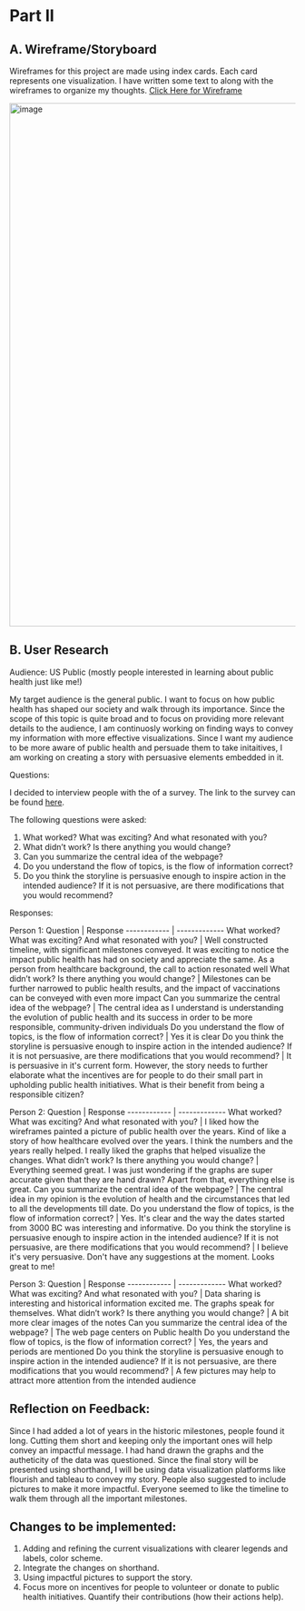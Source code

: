# Part II

## A. Wireframe/Storyboard

Wireframes for this project are made using index cards. Each card represents one visualization. I have written some text to along with the wireframes to organize my thoughts. [Click Here for Wireframe](https://docs.google.com/document/d/15x_DpKNcZggqeoSwNl5UowF1iA0ttP4sbC-LIaCVlU4/edit?usp=sharing)

<img width="922" alt="image" src="https://user-images.githubusercontent.com/113000842/193974060-44498263-8163-4671-b5e8-5088c94c2496.png">

## B. User Research

Audience: US Public (mostly people interested in learning about public health just like me!)

My target audience is the general public. I want to focus on how public health has shaped our society and walk through its importance. Since the scope of this topic is quite broad and to focus on providing more relevant details to the audience, I am continuosly working on finding ways to convey my information with more effective visualizations. Since I want my audience to be more aware of public health and persuade them to take initaitives, I am working on creating a story with persuasive elements embedded in it. 

Questions:

I decided to interview people with the of a survey. The link to the survey can be found [here](https://forms.gle/zr7431WxJ6cd5iRr5). 

The following questions were asked:

1. What worked? What was exciting? And what resonated with you?
2. What didn’t work? Is there anything you would change? 
3. Can you summarize the central idea of the webpage?
4. Do you understand the flow of topics, is the flow of information correct?
5. Do you think the storyline is persuasive enough to inspire action in the intended audience? If it is not persuasive, are there modifications that you would recommend?

Responses:

Person 1:
Question     | Response
------------ | -------------
What worked? What was exciting? And what resonated with you? | Well constructed timeline, with significant milestones conveyed. It was exciting to notice the impact public health has had on society and appreciate the same. As a person from healthcare background, the call to action resonated well
What didn’t work? Is there anything you would change? | Milestones can be further narrowed to public health results, and the impact of vaccinations can be conveyed with even more impact
Can you summarize the central idea of the webpage?  | The central idea as I understand is understanding the evolution of public health and its success in order to be more responsible, community-driven individuals
Do you understand the flow of topics, is the flow of information correct? | Yes it is clear
Do you think the storyline is persuasive enough to inspire action in the intended audience? If it is not persuasive, are there modifications that you would recommend? | It is persuasive in it's current form. However, the story needs to further elaborate what the incentives are for people to do their small part in upholding public health initiatives. What is their benefit from being a responsible citizen?

Person 2:
Question     | Response
------------ | -------------
What worked? What was exciting? And what resonated with you? | I liked how the wireframes painted a picture of public health over the years. Kind of like a story of how healthcare evolved over the years. I think the numbers and the years really helped. I really liked the graphs that helped visualize the changes.
What didn’t work? Is there anything you would change? | Everything seemed great. I was just wondering if the graphs are super accurate given that they are hand drawn? Apart from that, everything else is great.
Can you summarize the central idea of the webpage?  | The central idea in my opinion is the evolution of health and the circumstances that led to all the developments till date.
Do you understand the flow of topics, is the flow of information correct? | Yes. It's clear and the way the dates started from 3000 BC was interesting and informative.
Do you think the storyline is persuasive enough to inspire action in the intended audience? If it is not persuasive, are there modifications that you would recommend? | I believe it's very persuasive. Don't have any suggestions at the moment. Looks great to me!

Person 3:
Question     | Response
------------ | -------------
What worked? What was exciting? And what resonated with you? | Data sharing is interesting and historical information excited me. The graphs speak for themselves.
What didn’t work? Is there anything you would change? | A bit more clear images of the notes
Can you summarize the central idea of the webpage?  | The web page centers on Public health
Do you understand the flow of topics, is the flow of information correct? | Yes, the years and periods are mentioned
Do you think the storyline is persuasive enough to inspire action in the intended audience? If it is not persuasive, are there modifications that you would recommend? | A few pictures may help to attract more attention from the intended audience



## Reflection on Feedback: 
Since I had added a lot of years in the historic milestones, people found it long. Cutting them short and keeping only the important ones will help convey an impactful message. I had hand drawn the graphs and the autheticity of the data was questioned. Since the final story will be presented using shorthand, I will be using data visualization platforms like flourish and tableau to convey my story. People also suggested to include pictures to make it more impactful. Everyone seemed to like the timeline to walk them through all the important milestones. 

## Changes to be implemented:
1. Adding and refining the current visualizations with clearer legends and labels, color scheme.
2. Integrate the changes on shorthand.
3. Using impactful pictures to support the story.
4. Focus more on incentives for people to volunteer or donate to public health initiatives. Quantify their contributions (how their actions help).

